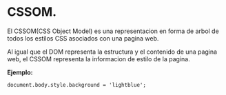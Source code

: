 # CSSOM.

El CSSOM(CSS Object Model) es una representacion en forma de arbol de todos los estilos CSS asociados con una pagina web.

Al igual que el DOM representa la estructura y el contenido de una pagina web, el CSSOM representa la informacion de estilo de la pagina.

**Ejemplo:**

```
document.body.style.background = 'lightblue';
```
